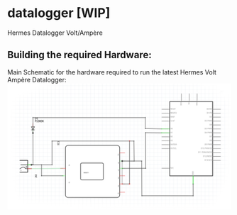 # datalogger [WIP]
Hermes Datalogger Volt/Ampère

## Building the required Hardware:

Main Schematic for the hardware required to run the latest Hermes Volt Ampère Datalogger:
![Schematic](Screenshots/hardware.jpg)

